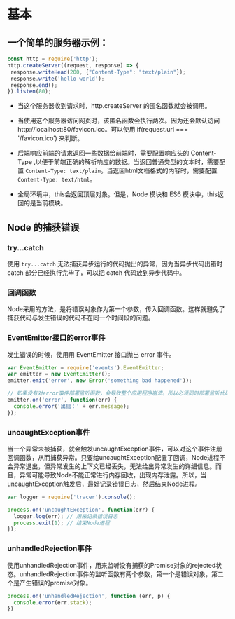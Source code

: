 # 基本

## 一个简单的服务器示例：

```js
const http = require('http');
http.createServer((request, response) => {
 response.writeHead(200, {"Content-Type": "text/plain"});
 response.write('hello world');
 response.end();
}).listen(80);
```

- 当这个服务器收到请求时，http.createServer 的匿名函数就会被调用。

- 当使用这个服务器访问网页时，该匿名函数会执行两次。因为还会默认访问 http://localhost:80/favicon.ico。可以使用 if(request.url === '/favicon.ico’) 来判断。

- 后端响应前端的请求返回一些数据给前端时，需要配置响应头的 Content-Type ,以便于前端正确的解析响应的数据。当返回普通类型的文本时，需要配置 `Content-Type: text/plain`。当返回html文档格式的内容时，需要配置 `Content-Type: text/html`。

- 全局环境中，this会返回顶层对象。但是，Node 模块和 ES6 模块中，this返回的是当前模块。

## Node 的捕获错误
### try...catch

使用 `try...catch` 无法捕获异步运行的代码抛出的异常，因为当异步代码出错时 catch 部分已经执行完毕了，可以把 catch 代码放到异步代码中。

### 回调函数

Node采用的方法，是将错误对象作为第一个参数，传入回调函数。这样就避免了捕获代码与发生错误的代码不在同一个时间段的问题。

### EventEmitter接口的error事件

发生错误的时候，使用用 EventEmitter 接口抛出 error 事件。

```js
var EventEmitter = require('events').EventEmitter;
var emitter = new EventEmitter();
emitter.emit('error', new Error('something bad happened'));

// 如果没有对error事件部署监听函数，会导致整个应用程序崩溃。所以必须同时部署监听代码
emitter.on('error', function(err) {
  console.error('出错：' + err.message);
});
```

### uncaughtException事件

当一个异常未被捕获，就会触发uncaughtException事件，可以对这个事件注册回调函数，从而捕获异常。只要给uncaughtException配置了回调，Node进程不会异常退出，但异常发生的上下文已经丢失，无法给出异常发生的详细信息。而且，异常可能导致Node不能正常进行内存回收，出现内存泄露。所以，当uncaughtException触发后，最好记录错误日志，然后结束Node进程。

```js
var logger = require('tracer').console();

process.on('uncaughtException', function(err) {
  logger.log(err); // 用来记录错误日志
  process.exit(1); // 结束Node进程
});
```

### unhandledRejection事件

使用unhandledRejection事件，用来监听没有捕获的Promise对象的rejected状态。unhandledRejection事件的监听函数有两个参数，第一个是错误对象，第二个是产生错误的promise对象。

```js
process.on('unhandledRejection', function (err, p) {
  console.error(err.stack);
})
```

